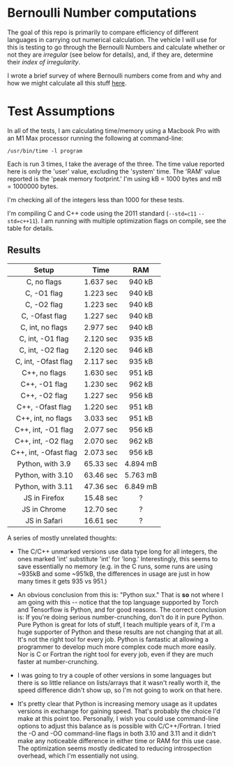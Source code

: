 # Bernoulli Number computations

The goal of this repo is primarily to compare efficiency of different languages in carrying out numerical calculation.  The vehicle I will use for this is testing to go through the Bernoulli Numbers and calculate whether or not they are _irregular_ (see below for details), and, if they are, determine their _index of irregularity_.

I wrote a brief survey of where Bernoulli numbers come from and why and how we might calculate all this stuff [here](Bernoulli.md).

# Test Assumptions

In all of the tests, I am calculating time/memory using a Macbook Pro with an M1 Max processor running the following at command-line:

```/usr/bin/time -l program```

Each is run 3 times, I take the average of the three.  The time value reported here is only the 'user' value, excluding the 'system' time.  The 'RAM' value reported is the 'peak memory footprint.'  I'm using kB = 1000 bytes and mB = 1000000 bytes.

I'm checking all of the integers less than 1000 for these tests.

I'm compiling C and C++ code using the 2011 standard (`--std=c11` `--std=c++11`).  I am running with multiple optimization flags on compile, see the table for details.

## Results

|Setup                 |Time     |RAM     |
|:--------------------:|:-------:|:------:|
|C, no flags           |1.637 sec|940 kB  |
|C, -O1 flag           |1.223 sec|940 kB  |
|C, -O2 flag           |1.223 sec|940 kB  |
|C, -Ofast flag        |1.227 sec|940 kB  |
|C, int, no flags      |2.977 sec|940 kB  |
|C, int, -O1 flag      |2.120 sec|935 kB  |
|C, int, -O2 flag      |2.120 sec|946 kB  |
|C, int, -Ofast flag   |2.117 sec|935 kB  |
|C++, no flags         |1.630 sec|951 kB  |
|C++, -O1 flag         |1.230 sec|962 kB  |
|C++, -O2 flag         |1.227 sec|956 kB  |
|C++, -Ofast flag      |1.220 sec|951 kB  |
|C++, int, no flags    |3.033 sec|951 kB  |
|C++, int, -O1 flag    |2.077 sec|956 kB  |
|C++, int, -O2 flag    |2.070 sec|962 kB  |
|C++, int, -Ofast flag |2.073 sec|956 kB  |
|Python, with 3.9      |65.33 sec|4.894 mB|
|Python, with 3.10     |63.46 sec|5.763 mB|
|Python, with 3.11     |47.36 sec|6.849 mB|
|JS in Firefox         |15.48 sec|?       |
|JS in Chrome          |12.70 sec|?       |
|JS in Safari          |16.61 sec|?       |



A series of mostly unrelated thoughts:
+ The C/C++ unmarked versions use data type long for all integers, the ones marked 'int' substitute 'int' for 'long.'  Interestingly, this seems to save essentially no memory (e.g. in the C runs, some runs are using ~935kB and some ~951kB, the differences in usage are just in how many times it gets 935 vs 951.)

+ An obvious conclusion from this is: "Python sux."  That is **so** not where I am going with this -- notice that the top language supported by Torch and Tensorflow is Python, and for good reasons.  The correct conclusion is: If you're doing serious number-crunching, don't do it in pure Python.  Pure Python is great for lots of stuff, I teach multiple years of it, I'm a huge supporter of Python and these results are not changing that at all.  It's not the right tool for every job.  Python is fantastic at allowing a programmer to develop much more complex code much more easily.  Nor is C or Fortran the right tool for every job, even if they are much faster at number-crunching.

+ I was going to try a couple of other versions in some languages but there is so little reliance on lists/arrays that it wasn't really worth it, the speed difference didn't show up, so I'm not going to work on that here.

+ It's pretty clear that Python is increasing memory usage as it updates versions in exchange for gaining speed.  That's probably the choice I'd make at this point too.  Personally, I wish you could use command-line options to adjust this balance as is possible with C/C++/Fortran.  I tried the -O and -OO command-line flags in both 3.10 and 3.11 and it didn't make any noticeable difference in either time or RAM for this use case.  The optimization seems mostly dedicated to reducing introspection overhead, which I'm essentially not using.